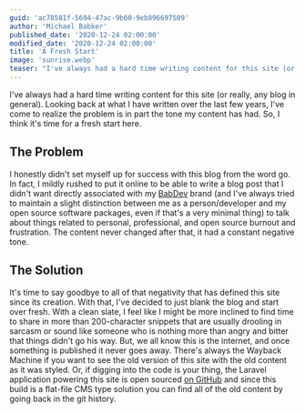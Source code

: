 ```yaml
---
guid: 'ac78581f-5694-47ac-9b60-9eb896697509'
author: 'Michael Babker'
published_date: '2020-12-24 02:00:00'
modified_date: '2020-12-24 02:00:00'
title: 'A Fresh Start'
image: 'sunrise.webp'
teaser: "I've always had a hard time writing content for this site (or really, any blog in general). Looking back at what I have written over the last few years, I've come to realize the problem is in part the tone my content has had. So, I think it's time for a fresh start here."
---
```


I've always had a hard time writing content for this site (or really, any blog in general). Looking back at what I have written over the last few years, I've come to realize the problem is in part the tone my content has had. So, I think it's time for a fresh start here.

## The Problem

I honestly didn't set myself up for success with this blog from the word go. In fact, I mildly rushed to put it online to be able to write a blog post that I didn't want directly associated with my [BabDev](https://www.babdev.com/) brand (and I've always tried to maintain a slight distinction between me as a person/developer and my open source software packages, even if that's a very minimal thing) to talk about things related to personal, professional, and open source burnout and frustration. The content never changed after that, it had a constant negative tone.

## The Solution

It's time to say goodbye to all of that negativity that has defined this site since its creation. With that, I've decided to just blank the blog and start over fresh. With a clean slate, I feel like I might be more inclined to find time to share in more than 200-character snippets that are usually drooling in sarcasm or sound like someone who is nothing more than angry and bitter that things didn't go his way. But, we all know this is the internet, and once something is published it never goes away. There's always the Wayback Machine if you want to see the old version of this site with the old content as it was styled. Or, if digging into the code is your thing, the Laravel application powering this site is open sourced [on GitHub](https://github.com/mbabker/michaels.website) and since this build is a flat-file CMS type solution you can find all of the old content by going back in the git history. 
